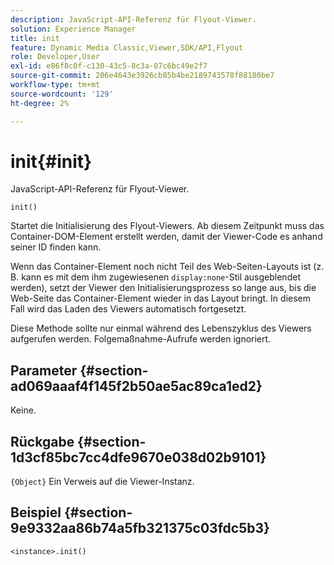 ```yaml
---
description: JavaScript-API-Referenz für Flyout-Viewer.
solution: Experience Manager
title: init
feature: Dynamic Media Classic,Viewer,SDK/API,Flyout
role: Developer,User
exl-id: e86f8c0f-c130-43c5-8c3a-07c6bc49e2f7
source-git-commit: 206e4643e3926cb85b4be2189743578f88180be7
workflow-type: tm+mt
source-wordcount: '129'
ht-degree: 2%

---
```


# init{#init}

JavaScript-API-Referenz für Flyout-Viewer.

`init()`

Startet die Initialisierung des Flyout-Viewers. Ab diesem Zeitpunkt muss das Container-DOM-Element erstellt werden, damit der Viewer-Code es anhand seiner ID finden kann.

Wenn das Container-Element noch nicht Teil des Web-Seiten-Layouts ist (z. B. kann es mit dem ihm zugewiesenen `display:none`-Stil ausgeblendet werden), setzt der Viewer den Initialisierungsprozess so lange aus, bis die Web-Seite das Container-Element wieder in das Layout bringt. In diesem Fall wird das Laden des Viewers automatisch fortgesetzt.

Diese Methode sollte nur einmal während des Lebenszyklus des Viewers aufgerufen werden. Folgemaßnahme-Aufrufe werden ignoriert.

## Parameter {#section-ad069aaaf4f145f2b50ae5ac89ca1ed2}

Keine.

## Rückgabe {#section-1d3cf85bc7cc4dfe9670e038d02b9101}

`{Object}` Ein Verweis auf die Viewer-Instanz.

## Beispiel {#section-9e9332aa86b74a5fb321375c03fdc5b3}

```
<instance>.init()
```
